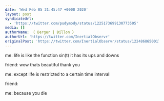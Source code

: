 ```yaml
---
date: 'Wed Feb 05 21:45:47 +0000 2020'
layout: post
syndicateUrl:
  - 'https://twitter.com/pudymody/status/1225173699130773505'
media: []
authorName: 〈 Berger | Dillon 〉
authorUrl: 'https://twitter.com/InertialObservr'
originalPost: 'https://twitter.com/InertialObservr/status/1224868650017910784'
---
```

me:  life is like the function sin(t) it has its ups and downs

friend:  wow thats beautiful thank you 

me:  except life is restricted to a certain time interval 

friend:

me:  because you die